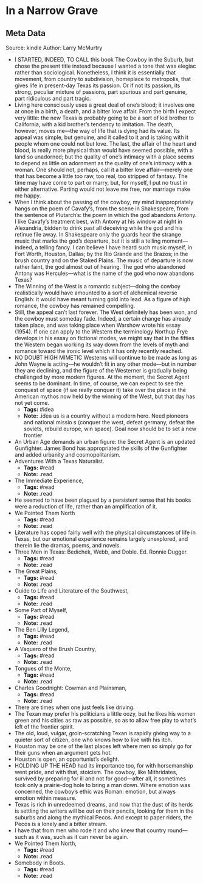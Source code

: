 # In a Narrow Grave

## Meta Data

Source:  kindle 
Author: Larry McMurtry

- I STARTED, INDEED, TO CALL this book The Cowboy in the Suburb, but chose the present title instead because I wanted a tone that was elegiac rather than sociological. Nonetheless, I think it is essentially that movement, from country to subdivision, homeplace to metropolis, that gives life in present-day Texas its passion. Or if not its passion, its strong, peculiar mixture of passions, part spurious and part genuine, part ridiculous and part tragic.
- Living here consciously uses a great deal of one’s blood; it involves one at once in a birth, a death, and a bitter love affair. From the birth I expect very little: the new Texas is probably going to be a sort of kid brother to California, with a kid brother’s tendency to imitation. The death, however, moves me—the way of life that is dying had its value. Its appeal was simple, but genuine, and it called to it and is taking with it people whom one could not but love. The last, the affair of the heart and blood, is really more physical than would have seemed possible, with a land so unadorned; but the quality of one’s intimacy with a place seems to depend as little on adornment as the quality of one’s intimacy with a woman. One should not, perhaps, call it a bitter love affair—merely one that has become a little too raw, too real, too stripped of fantasy. The time may have come to part or marry, but, for myself, I put no trust in either alternative. Parting would not leave me free, nor marriage make me happy.
- When I think about the passing of the cowboy, my mind inappropriately hangs on the poem of Cavafy’s, from the scene in Shakespeare, from the sentence of Plutarch’s: the poem in which the god abandons Antony. I like Cavafy’s treatment best, with Antony at his window at night in Alexandria, bidden to drink past all deceiving while the god and his retinue file away. In Shakespeare only the guards hear the strange music that marks the god’s departure, but it is still a telling moment—indeed, a telling fancy. I can believe I have heard such music myself, in Fort Worth, Houston, Dallas; by the Rio Grande and the Brazos; in the brush country and on the Staked Plains. The music of departure is now rather faint, the god almost out of hearing. The god who abandoned Antony was Hercules—what is the name of the god who now abandons Texas?
- The Winning of the West is a romantic subject—doing the cowboy realistically would have amounted to a sort of alchemical reverse English: it would have meant turning gold into lead. As a figure of high romance, the cowboy has remained compelling.
- Still, the appeal can’t last forever. The West definitely has been won, and the cowboy must someday fade. Indeed, a certain change has already taken place, and was taking place when Warshow wrote his essay (1954). If one can apply to the Western the terminology Northup Frye develops in his essay on fictional modes, we might say that in the fifties the Western began working its way down from the levels of myth and romance toward the ironic level which it has only recently reached.
- NO DOUBT HIGH MIMETIC Westerns will continue to be made as long as John Wayne is acting—he wouldn’t fit in any other mode—but in number they are declining, and the figure of the Westerner is gradually being challenged by more modern figures. At the moment, the Secret Agent seems to be dominant. In time, of course, we can expect to see the conquest of space (if we really conquer it) take over the place in the American mythos now held by the winning of the West, but that day has not yet come.
    - **Tags:** #idea
    - **Note:** .idea us is a country without a modern hero. Need pioneers and national missio s (conquer the west, defeat germany, defeat the soviets, rebuild europe, win space). Goal now should be to set a new frontier
- An Urban Age demands an urban figure: the Secret Agent is an updated Gunfighter. James Bond has appropriated the skills of the Gunfighter and added urbanity and cosmopolitanism.
- Adventures With a Texas Naturalist.
    - **Tags:** #read
    - **Note:** .read
- The Immediate Experience,
    - **Tags:** #read
    - **Note:** .read
- He seemed to have been plagued by a persistent sense that his books were a reduction of life, rather than an amplification of it.
- We Pointed Them North
    - **Tags:** #read
    - **Note:** .read
- Literature has coped fairly well with the physical circumstances of life in Texas, but our emotional experience remains largely unexplored, and therein lie the dramas, poems, and novels.
- Three Men in Texas: Bedichek, Webb, and Doble. Ed. Ronnie Dugger.
    - **Tags:** #read
    - **Note:** .read
- The Great Plains,
    - **Tags:** #read
    - **Note:** .read
- Guide to Life and Literature of the Southwest,
    - **Tags:** #read
    - **Note:** .read
- Some Part of Myself,
    - **Tags:** #read
    - **Note:** .read
- The Ben Lilly Legend,
    - **Tags:** #read
    - **Note:** .read
- A Vaquero of the Brush Country,
    - **Tags:** #read
    - **Note:** .read
- Tongues of the Monte,
    - **Tags:** #read
    - **Note:** .read
- Charles Goodnight: Cowman and Plainsman,
    - **Tags:** #read
    - **Note:** .read
- There are times when one just feels like driving.
- The Texan may prefer his politicians a little oozy, but he likes his women green and his cities as raw as possible, so as to allow free play to what’s left of the frontier spirit.
- The old, loud, vulgar, groin-scratching Texan is rapidly giving way to a quieter sort of citizen, one who knows how to live with his itch.
- Houston may be one of the last places left where men so simply go for their guns when an argument gets hot.
- Houston is open, an opportunist’s delight.
- HOLDING UP THE HEAD had its importance too, for with horsemanship went pride, and with that, stoicism. The cowboy, like Mithridates, survived by preparing for ill and not for good—after all, it sometimes took only a prairie-dog hole to bring a man down. Where emotion was concerned, the cowboy’s ethic was Roman: emotion, but always emotion within measure.
- Texas is rich in unredeemed dreams, and now that the dust of its herds is settling the writers will be out on their pencils, looking for them in the suburbs and along the mythical Pecos. And except to paper riders, the Pecos is a lonely and a bitter stream.
- I have that from men who rode it and who knew that country round—such as it was, such as it can never be again.
- We Pointed Them North,
    - **Tags:** #read
    - **Note:** .read
- Somebody in Boots.
    - **Tags:** #read
    - **Note:** .read
